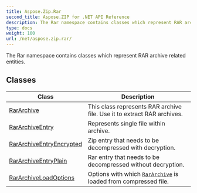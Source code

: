 ```yaml
---
title: Aspose.Zip.Rar
second_title: Aspose.ZIP for .NET API Reference
description: The Rar namespace contains classes which represent RAR archive related entities
type: docs
weight: 100
url: /net/aspose.zip.rar/
---
```

The Rar namespace contains classes which represent RAR archive related entities.

## Classes

| Class | Description |
| --- | --- |
| [RarArchive](./rararchive/) | This class represents RAR archive file. Use it to extract RAR archives. |
| [RarArchiveEntry](./rararchiveentry/) | Represents single file within archive. |
| [RarArchiveEntryEncrypted](./rararchiveentryencrypted/) | Zip entry that needs to be decompressed with decryption. |
| [RarArchiveEntryPlain](./rararchiveentryplain/) | Rar entry that needs to be decompressed without decryption. |
| [RarArchiveLoadOptions](./rararchiveloadoptions/) | Options with which [`RarArchive`](../aspose.zip.rar/rararchive/) is loaded from compressed file. |


